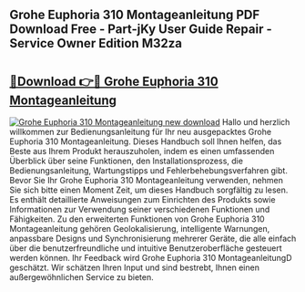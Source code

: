## Grohe Euphoria 310 Montageanleitung PDF Download Free - Part-jKy User Guide Repair - Service Owner Edition M32za

# <h2><a href="http://df7pr1.blite.top/?on=Grohe+Euphoria+310+Montageanleitung">🔗Download 👉🔴 Grohe Euphoria 310 Montageanleitung</a></h2>

[![Grohe Euphoria 310 Montageanleitung new download](https://i.imgur.com/lujVjoI.png)](http://df7pr1.blite.top/?on=Grohe+Euphoria+310+Montageanleitung)
Hallo und herzlich willkommen zur Bedienungsanleitung für Ihr neu ausgepacktes Grohe Euphoria 310 Montageanleitung. Dieses Handbuch soll Ihnen helfen, das Beste aus Ihrem Produkt herauszuholen, indem es einen umfassenden Überblick über seine Funktionen, den Installationsprozess, die Bedienungsanleitung, Wartungstipps und Fehlerbehebungsverfahren gibt. Bevor Sie Ihr Grohe Euphoria 310 Montageanleitung verwenden, nehmen Sie sich bitte einen Moment Zeit, um dieses Handbuch sorgfältig zu lesen. Es enthält detaillierte Anweisungen zum Einrichten des Produkts sowie Informationen zur Verwendung seiner verschiedenen Funktionen und Fähigkeiten. Zu den erweiterten Funktionen von Grohe Euphoria 310 Montageanleitung gehören Geolokalisierung, intelligente Warnungen, anpassbare Designs und Synchronisierung mehrerer Geräte, die alle einfach über die benutzerfreundliche und intuitive Benutzeroberfläche gesteuert werden können. Ihr Feedback wird Grohe Euphoria 310 MontageanleitungD geschätzt. Wir schätzen Ihren Input und sind bestrebt, Ihnen einen außergewöhnlichen Service zu bieten.

